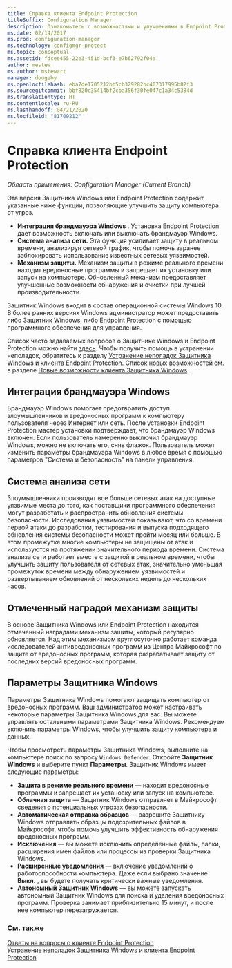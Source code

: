 ```yaml
---
title: Справка клиента Endpoint Protection
titleSuffix: Configuration Manager
description: Ознакомьтесь с возможностями и улучшениями в Endpoint Protection, которые помогают улучшить защиту компьютера от угроз.
ms.date: 02/14/2017
ms.prod: configuration-manager
ms.technology: configmgr-protect
ms.topic: conceptual
ms.assetid: fdcee455-22e3-451d-bcf3-e7b62792f04a
author: mestew
ms.author: mstewart
manager: dougeby
ms.openlocfilehash: eba7de1705212bb5cb329282bc407317995b82f3
ms.sourcegitcommit: bbf820c35414bf2cba356f30fe047c1a34c5384d
ms.translationtype: HT
ms.contentlocale: ru-RU
ms.lasthandoff: 04/21/2020
ms.locfileid: "81709212"
---
```

# <a name="endpoint-protection-client-help"></a>Справка клиента Endpoint Protection

*Область применения: Configuration Manager (Current Branch)*


Эта версия Защитника Windows или Endpoint Protection содержит указанные ниже функции, позволяющие улучшить защиту компьютера от угроз.  

-   **Интеграция брандмауэра Windows** . Установка Endpoint Protection дает возможность включать или выключать брандмауэр Windows.  
-   **Система анализа сети.** Эта функция усиливает защиту в реальном времени, анализируя сетевой трафик, чтобы помочь заранее заблокировать использование известных сетевых уязвимостей.  
-   **Механизм защиты.** Механизм защиты в режиме реального времени находит вредоносные программы и запрещает их установку или запуск на компьютере. Обновленный механизм предоставляет улучшенные возможности обнаружения и очистки при лучшей производительности.  

Защитник Windows входит в состав операционной системы Windows 10.  В более ранних версиях Windows администратор может предоставить либо Защитник Windows, либо Endpoint Protection с помощью программного обеспечения для управления.

Список часто задаваемых вопросов о Защитнике Windows и Endpoint Protection можно найти [здесь](endpoint-protection-client-faq.md). Чтобы получить помощь в устранении неполадок, обратитесь к разделу [Устранение неполадок Защитника Windows и клиента Endpoint Protection](troubleshoot-endpoint-client.md). Список новых возможностей см. в разделе [Новые возможности клиента Защитника Windows](https://support.microsoft.com/help/29276/windows-10-whats-new-in-windows-defender).

## <a name="windows-firewall-integration"></a>Интеграция брандмауэра Windows  
 Брандмауэр Windows помогает предотвратить доступ злоумышленников и вредоносных программ к компьютеру пользователя через Интернет или сеть. После установки Endpoint Protection мастер установки подтверждает, что брандмауэр Windows включен. Если пользователь намеренно выключил брандмауэр Windows, можно не включать его, сняв флажок. Пользователь может изменить параметры брандмауэра Windows в любое время с помощью параметров "Система и безопасность" на панели управления.  

## <a name="network-inspection-system"></a>Система анализа сети  
 Злоумышленники производят все больше сетевых атак на доступные уязвимые места до того, как поставщики программного обеспечения могут разработать и распространить обновления системы безопасности. Исследования уязвимостей показывают, что со времени первой атаки до разработки, тестирования и выпуска подходящего обновления системы безопасности может пройти месяц или больше. В этом промежутке многие компьютеры не защищены от атак и используются на протяжении значительного периода времени. Система анализа сети работает вместе с защитой в реальном времени, чтобы улучшить защиту пользователя от сетевых атак, значительно уменьшая промежуток времени между обнаружением уязвимостей и развертыванием обновлений от нескольких недель до нескольких часов.  

## <a name="award-winning-protection-engine"></a>Отмеченный наградой механизм защиты  
 В основе Защитника Windows или Endpoint Protection находится отмеченный наградами механизм защиты, который регулярно обновляется. Над этим механизмом круглосуточно работает команда исследователей антивредоносных программ из Центра Майкрософт по защите от вредоносных программ, которая разрабатывает защиту от последних версий вредоносных программ.  

## <a name="windows-defender-settings"></a>Параметры Защитника Windows
Параметры Защитника Windows помогают защищать компьютер от вредоносных программ. Ваш администратор может настраивать некоторые параметры Защитника Windows для вас. Вы можете управлять остальными параметрами Защитника Windows. Рекомендуем включить параметры Windows, чтобы улучшить защиту компьютера и данных.

Чтобы просмотреть параметры Защитника Windows, выполните на компьютере поиск по запросу `Windows Defender`. Откройте **Защитник Windows** и выберите пункт **Параметры**. Защитник Windows имеет следующие параметры:
- **Защита в режиме реального времени** — находит вредоносные программы и запрещает их установку или запуск на компьютере.
- **Облачная защита** — Защитник Windows отправляет в Майкрософт сведения о потенциальных угрозах безопасности.
- **Автоматическая отправка образцов** — разрешите Защитнику Windows отправлять образцы подозрительных файлов в Майкрософт, чтобы помочь улучшить эффективность обнаружения вредоносных программ.
- **Исключения** — вы можете исключить определенные файлы, папки, расширения имен файлов или процессы из проверки Защитника Windows.
- **Расширенные уведомления** — включение уведомлений о работоспособности компьютера. Даже если выбрано значение **Выкл.** , вы будете получать критически важные уведомления.
- **Автономный Защитник Windows** — вы можете запускать автономный Защитник Windows для поиска и удаления вредоносных программ. Проверка занимает приблизительно 15 минут, и после нее компьютер перезагружается.

### <a name="see-also"></a>См. также  
 [Ответы на вопросы о клиенте Endpoint Protection](endpoint-protection-client-faq.md)   
 [Устранение неполадок Защитника Windows и клиента Endpoint Protection](troubleshoot-endpoint-client.md)
